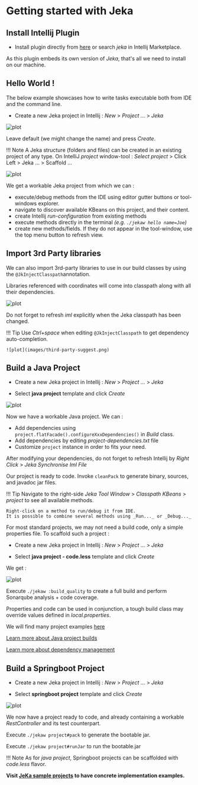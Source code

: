 # Getting started with Jeka

## Install Intellij Plugin <a name="install"></a>

* Install plugin directly from [here](https://plugins.jetbrains.com/plugin/13489-jeka)
or search _jeka_ in Intellij Marketplace.

As this plugin embeds its own version of _Jeka_, that's all we need to install on our machine.

## Hello World ! <a name="helloworld"></a>

The below example showcases how to write tasks executable both from IDE and the  command line. 

* Create a new Jeka project in Intellij : _New_ > _Project ..._ > _Jeka_ 

![plot](images/blank-project-wizard.png)

Leave default (we might change the name) and press _Create_.

!!! Note
    A Jeka structure (folders and files) can be created in an existing project of any type.
    On IntelliJ *project* window-tool : _Select project_ > Click Left > Jeka ... > Scaffold ...


![plot](images/blank-overall.png)

We get a workable Jeka project from which we can :

- execute/debug methods from the IDE using editor gutter buttons or tool-windows explorer.
- navigate to discover available KBeans on this project, and their content.
- create Intellij *run-configuration* from existing methods
- execute methods directly in the terminal *(e.g. `./jekaw hello name=Joe`)*
- create new methods/fields. If they do not appear in the tool-window, use the top menu button to refresh view.

## Import 3rd Party libraries <a name="import"></a>

We can also import 3rd-party libraries to use in our build classes by using the `@JkInjectClasspath`annotation.

Libraries referenced with coordinates will come into classpath along with all their dependencies.

![plot](images/third-party-refresh.png)

Do not forget to refresh *iml* explicitly when the Jeka classpath has been changed.

!!! Tip
    Use _Ctrl+space_ when editing `@JkInjectClasspath` to get dependency auto-completion.

    ![plot](images/third-party-suggest.png)


## Build a Java Project

* Create a new Jeka project in Intellij : _New_ > _Project ..._ > _Jeka_

* Select **java project** template and click _Create_

![plot](images/java-build-code.png)

Now we have a workable Java project. We can :

* Add dependencies using `project.flatFacade().configureXxxDependencies()` in _Build_ class.
* Add dependencies by editing _project-dependencies.txt_ file
* Customize `project` instance in order to fits your need.

After modifying your dependencies, do not forget to refresh Intellij by _Right Click_ > _Jeka Synchronise Iml File_

Our project is ready to code. Invoke `cleanPack` to generate binary, sources, and javadoc jar files.

!!! Tip
    Navigate to the right-side _Jeka Tool Window_ > _Classpath KBeans_ > _project_ to see all available methods.

    Right-click on a method to run/debug it from IDE. 
    It is possible to combine several methods using _Run..._ or _Debug..._

For most standard projects, we may not need a build code, only a simple properties file. To scaffold such a project :

* Create a new Jeka project in Intellij : _New_ > _Project ..._ > _Jeka_

* Select **java project - code.less** template and click _Create_

We get :

![plot](images/java-build-properties.png)

Execute `./jekaw :build_quality` to create a full build and perform Sonarqube analysis + code coverage.

Properties and code can be used in conjunction, a tough build class may override values defined in _local.properties_.


We will find many project examples [here](https://github.com/jerkar/working-examples)

[Learn more about Java project builds](/reference-guide/build-library-project-build)

[Learn more about dependency management](/reference-guide/build-library-dependency-management)
<br/>

## Build a Springboot Project <a name="springboot"></a>

* Create a new Jeka project in Intellij : _New_ > _Project ..._ > _Jeka_

* Select **springboot project** template and click _Create_

![plot](images/springboot.png)

We now have a project ready to code, and already containing a workable _RestController_ and its test counterpart.

Execute `./jekaw project#pack` to generate the bootable jar.

Execute `./jekaw project#runJar` to run the bootable.jar

!!! Note
    As for _java project_, Springboot projects can be scaffolded with _code.less_ flavor.

**Visit [JeKa sample projects](https://github.com/jeka-dev/working-examples) to have concrete implementation examples.**